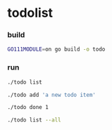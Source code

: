 # todolist

### build
```sh
GO111MODULE=on go build -o todo
```

### run
```sh
./todo list

./todo add 'a new todo item'

./todo done 1

./todo list --all
```
